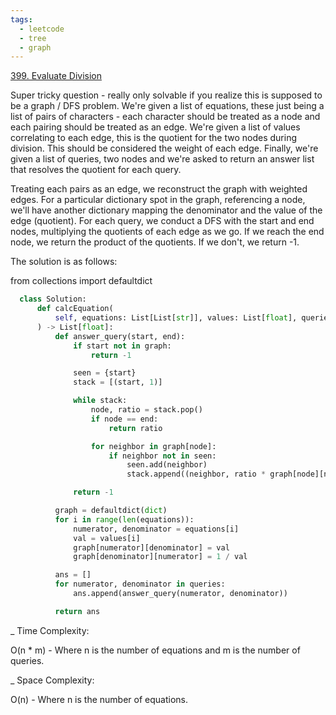 ```yaml
---
tags:
  - leetcode
  - tree
  - graph
---
```


<a href="https://leetcode.com/problems/evaluate-division/">399. Evaluate
Division</a>

Super tricky question - really only solvable if you realize this is supposed to
be a graph / DFS problem. We're given a list of equations, these just being a
list of pairs of characters - each character should be treated as a node and
each pairing should be treated as an edge. We're given a list of values
correlating to each edge, this is the quotient for the two nodes during
division. This should be considered the weight of each edge. Finally, we're
given a list of queries, two nodes and we're asked to return an answer list that
resolves the quotient for each query.

Treating each pairs as an edge, we reconstruct the graph with weighted edges.
For a particular dictionary spot in the graph, referencing a node, we'll have
another dictionary mapping the denominator and the value of the edge (quotient).
For each query, we conduct a DFS with the start and end nodes, multiplying the
quotients of each edge as we go. If we reach the end node, we return the product
of the quotients. If we don't, we return -1.

The solution is as follows:

from collections import defaultdict

```python
  class Solution:
      def calcEquation(
          self, equations: List[List[str]], values: List[float], queries: List[List[str]]
      ) -> List[float]:
          def answer_query(start, end):
              if start not in graph:
                  return -1

              seen = {start}
              stack = [(start, 1)]

              while stack:
                  node, ratio = stack.pop()
                  if node == end:
                      return ratio

                  for neighbor in graph[node]:
                      if neighbor not in seen:
                          seen.add(neighbor)
                          stack.append((neighbor, ratio * graph[node][neighbor]))

              return -1

          graph = defaultdict(dict)
          for i in range(len(equations)):
              numerator, denominator = equations[i]
              val = values[i]
              graph[numerator][denominator] = val
              graph[denominator][numerator] = 1 / val

          ans = []
          for numerator, denominator in queries:
              ans.append(answer_query(numerator, denominator))

          return ans
```

\_ Time Complexity:

O(n \* m) - Where n is the number of equations and m is the number of queries.

\_ Space Complexity:

O(n) - Where n is the number of equations.
